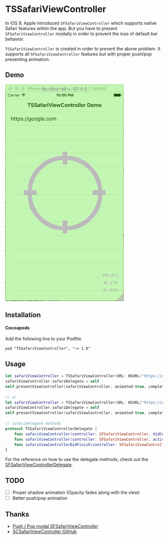 # TSSafariViewController

In iOS 9, Apple introduced `SFSafariViewController` which supports
native Safari features within the app.  But you have to present
`SFSafariViewController` modally in order to prevent the loss of default
bar behavior.

`TSSafariViewController` is created in order to prevent the above problem.
It supports all `SFSafariViewController` features but with proper
push/pop presenting animation.

## Demo

![TSSafariViewController Example](Assets/Demo.gif)

## Installation

#### Cocoapods

Add the following line to your Podfile.

```
pod "TSSafariViewController", "~> 1.0"
```

## Usage

``` swift
let safariViewController = TSSafariViewController(URL: NSURL("https://google.com")!)
safariViewController.safariDelegate = self
self.presentViewController(safariViewController, animated:true, completion: nil)

// or
let safariViewController = TSSafariViewController(URL: NSURL("https://google.com")!, entersReaderIfAvailable: true)
safariViewController.safariDelegate = self
self.presentViewController(safariViewController, animated:true, completion: nil)

// safariDelegate methods
protocol TSSafariViewControllerDelegate {
    func safariViewController(controller: SFSafariViewController, didCompleteInitialLoad didLoadSuccessfully: Bool)
    func safariViewController(controller: SFSafariViewController, activityItemsForURL URL: NSURL, title: String?) -> [UIActivity]
    func safariViewControllerDidFinish(controller: SFSafariViewController)
}
```

For the reference on how to use the delegate methods, check out the [SFSafariViewControllerDelegate](https://developer.apple.com/library/prerelease/ios/documentation/SafariServices/Reference/SFSafariViewControllerDelegate/index.html#//apple_ref/swift/intf/c:objc(pl)SFSafariViewControllerDelegate).

## TODO

- [ ] Proper shadow animation (Opacity fades along with the view)
- [ ] Better push/pop animation

## Thanks

- [Push / Pop modal SFSafariViewController](http://www.stringcode.co.uk/push-pop-modal-sfsafariviewcontroller-hacking-swipe-from-edge-gesture/)
- [SCSafariViewController GitHub](https://github.com/stringcode86/SCSafariViewController)
